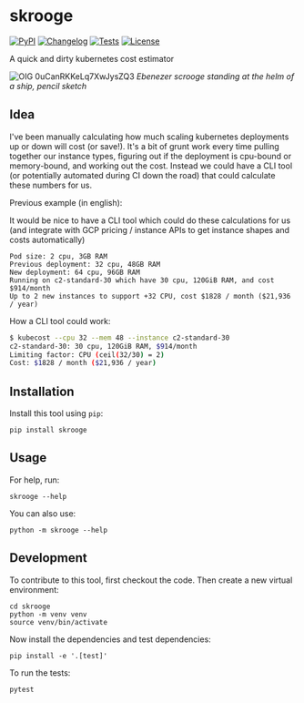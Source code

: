 # skrooge

[![PyPI](https://img.shields.io/pypi/v/skrooge.svg)](https://pypi.org/project/skrooge/)
[![Changelog](https://img.shields.io/github/v/release/mwarkentin/skrooge?include_prereleases&label=changelog)](https://github.com/mwarkentin/skrooge/releases)
[![Tests](https://github.com/mwarkentin/skrooge/workflows/Test/badge.svg)](https://github.com/mwarkentin/skrooge/actions?query=workflow%3ATest)
[![License](https://img.shields.io/badge/license-Apache%202.0-blue.svg)](https://github.com/mwarkentin/skrooge/blob/master/LICENSE)

A quick and dirty kubernetes cost estimator

![OIG 0uCanRKKeLq7XwJysZQ3](https://github.com/getsentry/skrooge/assets/67560/8ba2d274-4281-43a0-ad75-f0838e29e5f4)
*Ebenezer scrooge standing at the helm of a ship, pencil sketch*


## Idea

I've been manually calculating how much scaling kubernetes deployments up or down will cost (or save!).
It's a bit of grunt work every time pulling together our instance types, figuring out if the deployment is cpu-bound or memory-bound, and working out the cost.
Instead we could have a CLI tool (or potentially automated during CI down the road) that could calculate these numbers for us.

Previous example (in english):

It would be nice to have a CLI tool which could do these calculations for us (and integrate with GCP pricing / instance APIs to get instance shapes and costs automatically)

```
Pod size: 2 cpu, 3GB RAM
Previous deployment: 32 cpu, 48GB RAM
New deployment: 64 cpu, 96GB RAM
Running on c2-standard-30 which have 30 cpu, 120GiB RAM, and cost $914/month
Up to 2 new instances to support +32 CPU, cost $1828 / month ($21,936 / year)
```

How a CLI tool could work:

```bash
$ kubecost --cpu 32 --mem 48 --instance c2-standard-30
c2-standard-30: 30 cpu, 120GiB RAM, $914/month
Limiting factor: CPU (ceil(32/30) = 2)
Cost: $1828 / month ($21,936 / year)
```

## Installation

Install this tool using `pip`:

    pip install skrooge

## Usage

For help, run:

    skrooge --help

You can also use:

    python -m skrooge --help

## Development

To contribute to this tool, first checkout the code. Then create a new virtual environment:

    cd skrooge
    python -m venv venv
    source venv/bin/activate

Now install the dependencies and test dependencies:

    pip install -e '.[test]'

To run the tests:

    pytest
